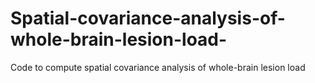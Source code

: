 # Spatial-covariance-analysis-of-whole-brain-lesion-load-
Code to compute spatial covariance analysis of whole-brain lesion load
